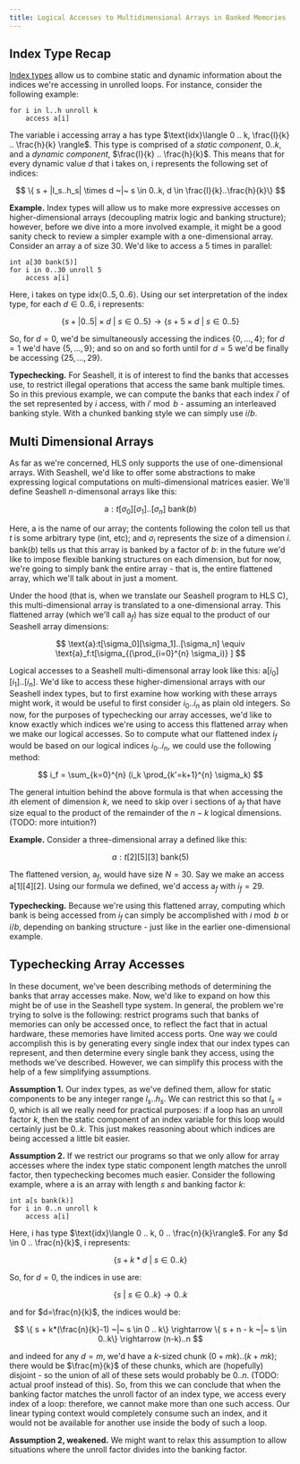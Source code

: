```yaml
---
title: Logical Accesses to Multidimensional Arrays in Banked Memories
---
```

Index Type Recap
----------------------

[Index types](https://capra.cs.cornell.edu/seashell/docs/indextype.html) allow us to combine static and dynamic information about the indices we're accessing in unrolled loops. For instance, consider the following example: 

    for i in l..h unroll k
        access a[i]

The variable $\text{i}$ accessing array $\text{a}$ has type $\text{idx}\langle 0 .. k, \frac{l}{k} .. \frac{h}{k} \rangle$. This type is comprised of a *static component*, $0 .. k$, and a *dynamic component*, $\frac{l}{k} .. \frac{h}{k}$. This means that for every dynamic value $d$ that $\text{i}$ takes on, $\text{i}$ represents the following set of indices:

$$
\{ s + |l_s..h_s| \times d ~|~ s \in 0..k, d \in \frac{l}{k}..\frac{h}{k}\}
$$

**Example.**
Index types will allow us to make more expressive accesses on higher-dimensional arrays (decoupling matrix logic and banking structure); however, before we dive into a more involved example, it might be a good sanity check to review a simpler example with a one-dimensional array.  Consider an array $\text{a}$ of size 30. We'd like to access $\text{a}$ 5 times in parallel:

    int a[30 bank(5)]
    for i in 0..30 unroll 5
        access a[i]

Here, $\text{i}$ takes on type $\text{idx}\langle 0 .. 5, 0 .. 6 \rangle$. Using our set interpretation of the index type, for each $d \in 0 .. 6$, $\text{i}$ represents:

$$\{ s + |0 .. 5| \times d ~|~ s \in 0..5 \} \rightarrow \{ s + 5 \times d ~|~ s \in 0..5 \}$$

So, for $d=0$, we'd be simultaneously accessing the indices $\{0, \dots, 4 \}$; for $d=1$ we'd have $\{5, \dots, 9 \}$; and so on and so forth until for $d=5$ we'd be finally be accessing $\{25, \dots, 29 \}$.

**Typechecking.** For Seashell, it is of interest to find the banks that accesses use, to restrict illegal operations that access the same bank multiple times. So in this previous example, we can compute the banks that each index $i'$ of the set represented by $i$ access, with $i' \bmod b$ - assuming an interleaved banking style. With a chunked banking style we can simply use $i / b$.

Multi Dimensional Arrays
------------------------

As far as we're concerned, HLS only supports the use of one-dimensional arrays. With Seashell, we'd like to offer some abstractions to make expressing logical computations on multi-dimensional matrices easier. We'll define Seashell $n$-dimensonal arrays like this:

$$
\text{a}:t[\sigma_0][\sigma_1]..[\sigma_n] \text{ bank}(b)
$$

Here, $\text{a}$ is the name of our array; the contents following the colon tell us that $t$ is some arbitrary type ($\text{int}$, etc); and $\sigma_i$ represents the size of a dimension $i$. $\text{bank}(b)$ tells us that this array is banked by a factor of $b$: in the future we'd like to impose flexible banking structures on each dimension, but for now, we're going to simply bank the entire array - that is, the entire flattened array, which we'll talk about in just a moment.

Under the hood (that is, when we translate our Seashell program to HLS C), this multi-dimensional array is translated to a one-dimensional array. This flattened array (which we'll call $\text{a}_f)$ has size equal to the product of our Seashell array dimensions:

$$
\text{a}:t[\sigma_0][\sigma_1]..[\sigma_n] \equiv \text{a}_f:t[\sigma_{(\prod_{i=0}^{n} \sigma_i)} ]
$$

Logical accesses to a Seashell multi-dimensonal array look like this: $\text{a}[i_0][i_1]..[i_n]$. We'd like to access these higher-dimensional arrays with our Seashell index types, but to first examine how working with these arrays might work, it would be useful to first consider $i_0..i_n$ as plain old integers. So now, for the purposes of typechecking our array accesses, we'd like to know exactly which indices we're using to access this flattened array when we make our logical accesses. So to compute what our flattened index $i_f$ would be based on our logical indices $i_0..i_n$, we could use the following method: 

$$
i_f = \sum_{k=0}^{n} (i_k \prod_{k'=k+1}^{n} \sigma_k)
$$

The general intuition behind the above formula is that when accessing the $i$th element of dimension $k$, we need to skip over i sections of $\text{a}_f$ that have size equal to the product of the remainder of the $n-k$ logical dimensions. (TODO: more intuition?)

**Example.** Consider a three-dimensional array $\text{a}$ defined like this:

$$a:t[2][5][3] \text{ bank} (5)$$

The flattened version, $\text{a}_f$, would have size $N=30$. Say we make an access $\text{a}[1][4][2]$. Using our formula we defined, we'd access $\text{a}_f$ with $i_f=29$.

**Typechecking.** Because we're using this flattened array, computing which bank is being accessed from $i_f$ can simply be accomplished with $i \bmod b$ or $i / b$, depending on banking structure - just like in the earlier one-dimensional example.

Typechecking Array Accesses
------------------------

In these document, we've been describing methods of determining the banks that array accesses make. Now, we'd like to expand on how this might be of use in the Seashell type system. In general, the problem we're trying to solve is the following: restrict programs such that banks of memories can only be accessed once, to reflect the fact that in actual hardware, these memories have limited access ports. One way we could accomplish this is by generating every single index that our index types can represent, and then determine every single bank they access, using the methods we've described. However, we can simplify this process with the help of a few simplifying assumptions.

**Assumption 1.** Our index types, as we've defined them, allow for static components to be any integer range $l_s .. h_s$. We can restrict this so that $l_s=0$, which is all we really need for practical purposes: if a loop has an unroll factor $k$, then the static component of an index variable for this loop would certainly just be $0 .. k$. This just makes reasoning about which indices are being accessed a little bit easier.

**Assumption 2.** If we restrict our programs so that we only allow for array accesses where the index type static component length matches the unroll factor, then typechecking becomes much easier. Consider the following example, where $\text{a}$ is an array with length $s$ and banking factor $k$:

    int a[s bank(k)]
    for i in 0..n unroll k
        access a[i]

Here, $\text{i}$ has type $\text{idx}\langle 0 .. k, 0 .. \frac{n}{k}\rangle$. For any $d \in 0 .. \frac{n}{k}$, $\text{i}$ represents:

$$
\{ s + k * d ~|~ s \in 0 .. k\}
$$

So, for $d=0$, the indices in use are:

$$
\{ s ~|~ s \in 0 .. k \} \rightarrow 0..k
$$

and for $d=\frac{n}{k}$, the indices would be:

$$
\{ s + k*(\frac{n}{k}-1)  ~|~ s \in 0 .. k\} \rightarrow \{ s + n - k ~|~ s \in 0..k\} \rightarrow (n-k)..n
$$

and indeed for any $d=m$, we'd have a $k$-sized chunk $(0+mk)..(k+mk)$; there would be $\frac{m}{k}$ of these chunks, which are (hopefully) disjoint - so the union of all of these sets would probably be $0..n$. (TODO: actual proof instead of this). So, from this we can conclude that when the banking factor matches the unroll factor of an index type, we access every index of a loop: therefore, we cannot make more than one such access. Our linear typing context would completely consume such an index, and it would not be available for another use inside the body of such a loop.

**Assumption 2, weakened.** We might want to relax this assumption to allow situations where the unroll factor divides into the banking factor.
